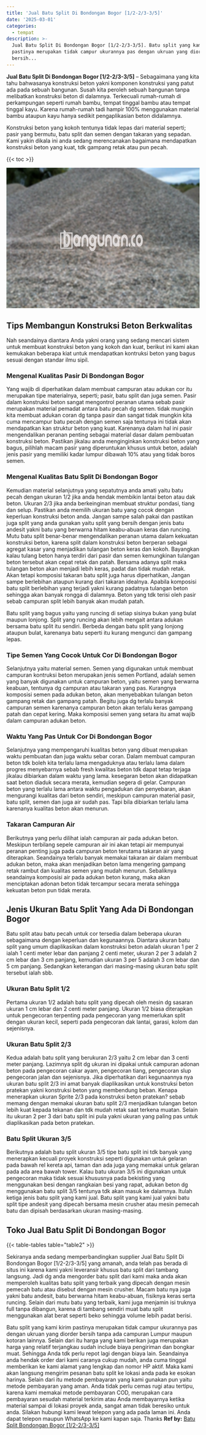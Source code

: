 ```yaml
---
title: 'Jual Batu Split Di Bondongan Bogor [1/2-2/3-3/5]'
date: '2025-03-01'
categories:
  - tempat
description: >-
  Jual Batu Split Di Bondongan Bogor [1/2-2/3-3/5]. Batu split yang kami kirim
  pastinya merupakan tidak campur ukurannya pas dengan ukruan yang diorder
  bersih...
---
```


**Jual Batu Split Di Bondongan Bogor \[1/2-2/3-3/5\]** – Sebagaimana yang kita tahu bahwasanya konstruksi beton yakni komponen konstruksi yang patut ada pada sebuah bangunan. Susah kita peroleh sebuah bangunan tanpa melibatkan konstruksi beton di dalamnya. Terkecuali rumah-rumah di perkampungan seperti rumah bambu, tempat tinggal bambu atau tempat tinggal kayu. Karena rumah-rumah tadi hampir 100% menggunakan material bambu ataupun kayu hanya sedikit pengaplikasian beton didalamnya.

Konstruksi beton yang kokoh tentunya tidak lepas dari material seperti; pasir yang bermutu, batu split dan semen dengan takaran yang sepadan. Kami yakin dikala ini anda sedang merencanakan bagaimana mendapatkan konstruksi beton yang kuat, tdk gampang retak atau pun pecah.

{{< toc >}}

![Jual Batu Split Di Bondongan Bogor [1/2-2/3-3/5]](/images/jual-batu-split-02.png)

## Tips Membangun Konstruksi Beton Berkwalitas

Nah seandainya diantara Anda yakni orang yang sedang mencari sistem untuk membuat konstruksi beton yang kokoh dan kuat, berikut ini kami akan kemukakan beberapa kiat untuk mendapatkan kontruksi beton yang bagus sesuai dengan standar ilmu sipil.

### Mengenal Kualitas Pasir Di Bondongan Bogor

Yang wajib di diperhatikan dalam membuat campuran atau adukan cor itu merupakan tipe materialnya, seperti; pasir, batu split dan juga semen. Pasir dalam konstruksi beton sangat mengontrol peranan utama sebab pasir merupakan material pemadat antara batu pecah dg semen. tidak mungkin kita membuat adukan coran dg tanpa pasir dan sangat tidak mungkin kita cuma mencampur batu pecah dengan semen saja tentunya ini tidak akan mendapatkan kan struktur beton yang kuat. Karenanya dalam hal ini pasir mengendalikan peranan penting sebagai material dasar dalam pembuatan konstruksi beton. Pastikan jikalau anda menginginkan konstruksi beton yang bagus, pilihlah macam pasir yang diperuntukan khusus untuk beton, adalah jenis pasir yang memiliki kadar lumpur dibawah 10% atau yang tidak boros semen.

### Mengenal Kualitas Batu Split Di Bondongan Bogor

Kemudian material selanjutnya yang sepatutnya anda amati yaitu batu pecah dengan ukuran 1/2 jika anda hendak membikin lantai beton atau dak beton. Ukuran 2/3 jika anda berkeinginan membuat struktur pondasi, tiang dan selup. Pastikan anda memilih ukuran batu yang cocok dengan keperluan konstruksi beton anda. Jangan sampe salah pakai dan pastikan juga split yang anda gunakan yaitu split yang bersih dengan jenis batu andesit yakni batu yang berwarna hitam keabu-abuan keras dan runcing. Mutu batu split benar-benar mengendalikan peranan utama dalam kekuatan konstruksi beton, karena split dalam konstruksi beton berperan sebagai agregat kasar yang menjadikan tulangan beton keras dan kokoh. Bayangkan kalau tulang beton hanya terdiri dari pasir dan semen kemungkinan tulangan beton tersebut akan cepat retak dan patah. Bersama adanya split maka tulangan beton akan menjadi lebih keras, padat dan tidak mudah retak. Akan tetapi komposisi takaran batu split juga harus diperhatikan, Jangan sampe berlebihan ataupun kurang dari takaran idealnya. Apabila komposisi batu split berlebihan yang terjadi yakni kurang padatnya tulangan beton sehingga akan banyak rongga di dalamnya. Beton yang tdk terisi oleh pasir sebab campuran split lebih banyak akan mudah patah.

Batu split yang bagus yaitu yang runcing di setiap sisinya bukan yang bulat maupun lonjong. Split yang runcing akan lebih mengait antara adukan bersama batu split itu sendiri. Berbeda dengan batu split yang lonjong ataupun bulat, karenanya batu seperti itu kurang mengunci dan gampang lepas.

### Tipe Semen Yang Cocok Untuk Cor Di Bondongan Bogor

Selanjutnya yaitu material semen. Semen yang digunakan untuk membuat campuran kontruksi beton merupakan jenis semen Portland, adalah semen yang banyak digunakan untuk campuran beton, yaitu semen yang berwarna keabuan, tentunya dg campuran atau takaran yang pas. Kurangnya komposisi semen pada adukan beton, akan menyebabkan tulangan beton gampang retak dan gampang patah. Begitu juga dg terlalu banyak campuran semen karenanya campuran beton akan terlalu keras gampang patah dan cepat kering. Maka komposisi semen yang setara itu amat wajib dalam campuran adukan beton.

### Waktu Yang Pas Untuk Cor Di Bondongan Bogor

Selanjutnya yang mempengaruhi kualitas beton yang dibuat merupakan waktu pembuatan dan juga waktu sebar coran. Dalam membuat campuran beton tdk boleh kita terlalu lama mengaduknya atau terlalu lama dalam progres menyebarnya sebab fresh kwalitas beton tdk dapat tetap terjaga jikalau dibiarkan dalam waktu yang lama. kesegaran beton akan didapatkan saat beton diaduk secara merata, kemudian segera di gelar. Campuran beton yang terlalu lama antara waktu pengadukan dan penyebaran, akan mengurangi kualitas dari beton sendiri, meskipun campuran material pasir, batu split, semen dan juga air sudah pas. Tapi bila dibiarkan terlalu lama karenanya kualitas beton akan menurun.

### Takaran Campuran Air

Berikutnya yang perlu dilihat ialah campuran air pada adukan beton. Meskipun terbilang sepele campuran air ini akan tetapi air mempunyai peranan penting juga pada campuran beton terutama takaran air yang diterapkan. Seandainya terlalu banyak memakai takaran air dalam membuat adukan beton, maka akan menjadikan beton lama mengering gampang retak rambut dan kualitas semen yang mudah menurun. Sebaliknya seandainya komposisi air pada adukan beton kurang, maka akan menciptakan adonan beton tidak tercampur secara merata sehingga kekuatan beton pun tidak merata.

## Jenis Ukuran Batu Split Yang Ada Di Bondongan Bogor

Batu split atau batu pecah untuk cor tersedia dalam beberapa ukuran sebagaimana dengan keperluan dan kegunaannya. Diantara ukuran batu split yang umum diaplikasikan dalam konstruksi beton adalah ukuran 1 per 2 ialah 1 centi meter lebar dan panjang 2 centi meter, ukuran 2 per 3 adalah 2 cm lebar dan 3 cm panjang, kemudian ukuran 3 per 5 adalah 3 cm lebar dan 5 cm panjang. Sedangkan keterangan dari masing-masing ukuran batu split tersebut ialah sbb.

### Ukuran Batu Split 1/2

Pertama ukuran 1/2 adalah batu split yang dipecah oleh mesin dg sasaran ukuran 1 cm lebar dan 2 centi meter panjang. Ukuran 1/2 biasa diterapkan untuk pengecoran terpenting pada pengecoran yang memerlukan split dengan ukuran kecil, seperti pada pengecoran dak lantai, garasi, kolom dan sejenisnya.

### Ukuran Batu Split 2/3

Kedua adalah batu split yang berukuran 2/3 yaitu 2 cm lebar dan 3 centi meter panjang. Lazimnya split dg ukuran ini dipakai untuk campuran adonan beton pada pengecoran cakar ayam, pengecoran tiang, pengecoran slup pengecoran jalan dan sejenisnya. Jika diperhatikan dari kegunaannya nya ukuran batu split 2/3 ini amat banyak diaplikasikan untuk konstruksi beton pratekan yakni konstruksi beton yang membendung beban. Kenapa menerapkan ukuran Sprite 2/3 pada konstruksi beton pratekan? sebab memang dengan memakai ukuran batu split 2/3 menjadikan tulangan beton lebih kuat kepada tekanan dan tdk mudah retak saat terkena muatan. Selain itu ukuran 2 per 3 dari batu split ini pula yakni ukuran yang paling pas untuk diaplikasikan pada beton pratekan.

### Batu Split Ukuran 3/5

Berikutnya adalah batu split ukuran 3/5 tipe batu split ini tdk banyak yang menerapkan kecuali proyek konstruksi seperti digunakan untuk gelaran pada bawah rel kereta api, taman dan ada juga yang memakai untuk gelaran pada ada area bawah tower. Kalau batu ukuran 3/5 ini digunakan untuk pengecoran maka tidak sesuai khususnya pada bekisting yang menggunakan besi dengan rangkaian besi yang rapat, adukan beton dg menggunakan batu split 3/5 tentunya tdk akan masuk ke dalamnya. Itulah ketiga jenis batu split yang kami jual. Batu split yang kami jual yakni batu split tipe andesit yang dipecah bersama mesin crusher atau mesin pemecah batu dan dipisah berdasarkan ukuran masing-masing.

## Toko Jual Batu Split Di Bondongan Bogor

{{< table-tables table="table2" >}}

Sekiranya anda sedang memperbandingkan supplier Jual Batu Split Di Bondongan Bogor \[1/2-2/3-3/5\] yang amanah, anda telah pas berada di situs ini karena kami yakni leveransir khusus batu split dari tambang langsung. Jadi dg anda mengorder batu split dari kami maka anda akan memperoleh kualitas batu split yang terbaik yang dipecah dengan mesin pemecah batu atau disebut dengan mesin crusher. Macam batu nya juga yakni batu andesit, batu berwarna hitam keabu-abuan, fisiknya keras serta runcing. Selain dari mutu batu yang terbaik, kami juga menjamin isi truknya full tanpa dibangun, karena di tambang sendiri muat batu split menggunakan alat berat seperti beko sehingga volume lebih padat berisi.

Batu split yang kami kirim pastinya merupakan tidak campur ukurannya pas dengan ukruan yang diorder bersih tanpa ada campuran Lumpur maupun kotoran lainnya. Selain dari itu harga yang kami berikan juga merupakan harga yang relatif terjangkau sudah include biaya pengiriman dan bongkar muat. Sehingga Anda tdk perlu repot lagi dengan biaya lain. Seandainya anda hendak order dari kami caranya cukup mudah, anda cuma tinggal memberikan ke kami alamat yang lengkap dan nomor HP aktif. Maka kami akan langsung mengirim pesanan batu split ke lokasi anda pada ke esokan harinya. Selain dari itu metode pembayaran yang kami gunakan pun yaitu metode pembayaran yang aman. Anda tidak perlu cemas rugi atau tertipu, karena kami memakai metode pembayaran COD, merupakan cara pembayaran sesudah material terkirim atau Anda membayarnya ketika material sampai di lokasi proyek anda, sangat aman tidak beresiko untuk anda. Silakan hubungi kami lewat telepon yang ada pada laman ini. Anda dapat telepon maupun WhatsApp ke kami kapan saja. Thanks
**Ref by:** [Batu Split Bondongan Bogor [1/2-2/3-3/5]](https://id.wikipedia.org/wiki/Batu)
